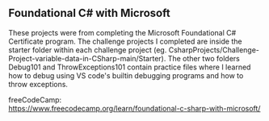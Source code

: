 ## Foundational C# with Microsoft 
These projects were from completing the Microsoft Foundational C# Certificate program. The challenge projects I completed are inside the starter folder within each challenge project 
(eg. CsharpProjects/Challenge-Project-variable-data-in-CSharp-main/Starter). The other two folders Debug101 and ThrowExceptions101 contain practice files where I learned how to debug using VS code's builtin
debugging programs and how to throw exceptions.

freeCodeCamp:  
https://www.freecodecamp.org/learn/foundational-c-sharp-with-microsoft/
